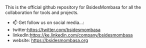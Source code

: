 This is the official github repository for BsidesMombasa for all the collaboration for tools and projects.

- 📫 Get follow us on social media...:
- twitter:https://twitter.com/bsidesmombasa
- linkedln:https://ke.linkedin.com/company/bsidesmombasa
- website: https://bsidesmombasa.org
